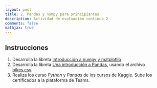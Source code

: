 ```yaml
---
layout: post
title: 2. Pandas y numpy para principiantes
description: Actividad de evaluación continua 2
comments: false
mathjax: true
---
```


## Instrucciones

1. Desarrolla la libreta [Introducción a numpy y matplotlib](https://github.com/IA-UNISON/IA-UNISON.github.io/raw/master/assets/docs/intro_numpy.ipynb)
2. Desarrolla la libreta [Una introducción a Pandas](https://github.com/IA-UNISON/IA-UNISON.github.io/raw/master/assets/docs/intro_pandas.ipynb), usando el archivo [bikes.csv](https://github.com/IA-UNISON/IA-UNISON.github.io/raw/master/assets/docs/bikes.csv).
3. Realiza los curso *Python* y *Pandas* de [los cursos de Kaggle](https://www.kaggle.com/learn). Sube los certificados a la plataforma de Teams. 